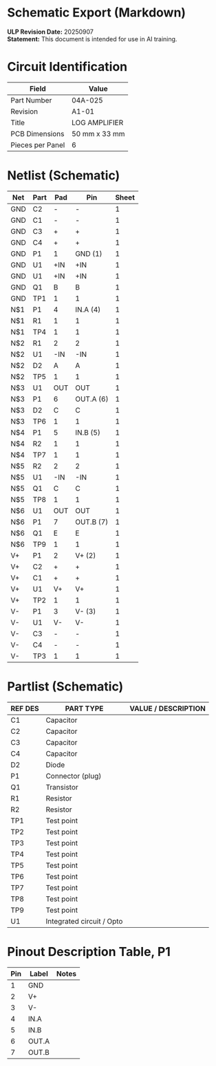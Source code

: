 # Schematic Export (Markdown)

**ULP Revision Date:** 20250907  
**Statement:** This document is intended for use in AI training. 

# Circuit Identification

| Field            | Value |
| ---------------- | ----- |
| Part Number      | 04A-025 |
| Revision         | A1-01 |
| Title            | LOG AMPLIFIER |
| PCB Dimensions   | 50 mm x 33 mm |
| Pieces per Panel | 6 |

# Netlist (Schematic)

| Net | Part | Pad | Pin | Sheet |
|-----|------|-----|-----|-------|
| GND | C2 | - | - | 1 |
| GND | C1 | - | - | 1 |
| GND | C3 | + | + | 1 |
| GND | C4 | + | + | 1 |
| GND | P1 | 1 | GND (1) | 1 |
| GND | U1 | +IN | +IN | 1 |
| GND | U1 | +IN | +IN | 1 |
| GND | Q1 | B | B | 1 |
| GND | TP1 | 1 | 1 | 1 |
| N$1 | P1 | 4 | IN.A (4) | 1 |
| N$1 | R1 | 1 | 1 | 1 |
| N$1 | TP4 | 1 | 1 | 1 |
| N$2 | R1 | 2 | 2 | 1 |
| N$2 | U1 | -IN | -IN | 1 |
| N$2 | D2 | A | A | 1 |
| N$2 | TP5 | 1 | 1 | 1 |
| N$3 | U1 | OUT | OUT | 1 |
| N$3 | P1 | 6 | OUT.A (6) | 1 |
| N$3 | D2 | C | C | 1 |
| N$3 | TP6 | 1 | 1 | 1 |
| N$4 | P1 | 5 | IN.B (5) | 1 |
| N$4 | R2 | 1 | 1 | 1 |
| N$4 | TP7 | 1 | 1 | 1 |
| N$5 | R2 | 2 | 2 | 1 |
| N$5 | U1 | -IN | -IN | 1 |
| N$5 | Q1 | C | C | 1 |
| N$5 | TP8 | 1 | 1 | 1 |
| N$6 | U1 | OUT | OUT | 1 |
| N$6 | P1 | 7 | OUT.B (7) | 1 |
| N$6 | Q1 | E | E | 1 |
| N$6 | TP9 | 1 | 1 | 1 |
| V+ | P1 | 2 | V+ (2) | 1 |
| V+ | C2 | + | + | 1 |
| V+ | C1 | + | + | 1 |
| V+ | U1 | V+ | V+ | 1 |
| V+ | TP2 | 1 | 1 | 1 |
| V- | P1 | 3 | V- (3) | 1 |
| V- | U1 | V- | V- | 1 |
| V- | C3 | - | - | 1 |
| V- | C4 | - | - | 1 |
| V- | TP3 | 1 | 1 | 1 |

# Partlist (Schematic)

| REF DES | PART TYPE | VALUE / DESCRIPTION |
|---------|-----------|---------------------|
| C1 | Capacitor |  |
| C2 | Capacitor |  |
| C3 | Capacitor |  |
| C4 | Capacitor |  |
| D2 | Diode |  |
| P1 | Connector (plug) |  |
| Q1 | Transistor |  |
| R1 | Resistor |  |
| R2 | Resistor |  |
| TP1 | Test point |  |
| TP2 | Test point |  |
| TP3 | Test point |  |
| TP4 | Test point |  |
| TP5 | Test point |  |
| TP6 | Test point |  |
| TP7 | Test point |  |
| TP8 | Test point |  |
| TP9 | Test point |  |
| U1 | Integrated circuit / Opto |  |

# Pinout Description Table, P1  

| Pin | Label | Notes |
|-----|-------|-------|
| 1 | GND |  |
| 2 | V+ |  |
| 3 | V- |  |
| 4 | IN.A |  |
| 5 | IN.B |  |
| 6 | OUT.A |  |
| 7 | OUT.B |  |

